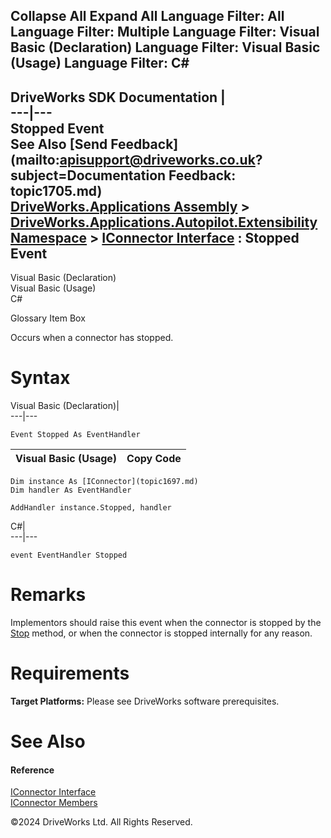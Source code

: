        

 Collapse All Expand All  Language Filter: All  Language Filter: Multiple  Language Filter: Visual Basic (Declaration) Language Filter: Visual Basic (Usage) Language Filter: C#  
---  
DriveWorks SDK Documentation  |   
---|---  
Stopped Event   
See Also [Send Feedback](mailto:apisupport@driveworks.co.uk?subject=Documentation Feedback: topic1705.md)  
[DriveWorks.Applications Assembly](topic13.md) > [DriveWorks.Applications.Autopilot.Extensibility Namespace](topic1633.md) > [IConnector Interface](topic1697.md) : Stopped Event  
---  
  
Visual Basic (Declaration)    
Visual Basic (Usage)    
C# 

Glossary Item Box

Occurs when a connector has stopped. 

# Syntax

Visual Basic (Declaration)|   
---|---  
      
    
    Event Stopped As EventHandler  
  
Visual Basic (Usage)| Copy Code  
---|---  
      
    
    Dim instance As [IConnector](topic1697.md)
    Dim handler As EventHandler
     
    AddHandler instance.Stopped, handler  
  
C#|   
---|---  
      
    
    event EventHandler Stopped  
  
# Remarks

Implementors should raise this event when the connector is stopped by the [Stop](topic1703.md) method, or when the connector is stopped internally for any reason.

# Requirements

**Target Platforms:** Please see DriveWorks software prerequisites.

# See Also

#### Reference

[IConnector Interface](topic1697.md)   
[IConnector Members](topic1698.md)

©2024 DriveWorks Ltd. All Rights Reserved.
